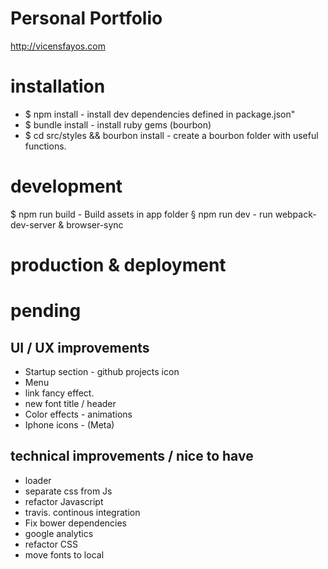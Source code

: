 # Personal Portfolio

http://vicensfayos.com

# installation

* $ npm install - install dev dependencies defined in package.json"
* $ bundle install - install ruby gems (bourbon)
* $ cd src/styles && bourbon install - create a bourbon folder with useful functions.

# development

$ npm run build - Build assets in app folder
§ npm run dev - run webpack-dev-server & browser-sync 

# production & deployment

# pending 

## UI / UX improvements

* Startup section - github projects icon
* Menu
* link fancy effect. 
* new font title / header
* Color effects - animations
* Iphone icons - (Meta)

## technical improvements / nice to have

* loader
* separate css from Js
* refactor Javascript
* travis. continous integration
* Fix bower dependencies
* google analytics
* refactor CSS
* move fonts to local






